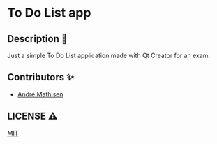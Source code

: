 # To Do List app


## Description 📖

Just a simple To Do List application made with Qt Creator for an exam.


## Contributors ✨

* [André Mathisen](https://github.com/anzure)


## LICENSE ⚠️

[MIT](LICENSE)

